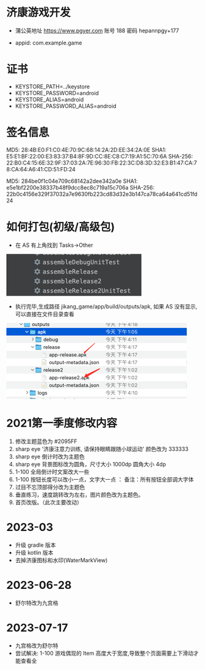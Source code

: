 # 济康游戏开发

- 蒲公英地址 https://www.pgyer.com
账号 188
密码 hepannpgy+177

- appid: com.example.game

# 证书
- KEYSTORE_PATH=../keystore
- KEYSTORE_PASSWORD=android
- KEYSTORE_ALIAS=android
- KEYSTORE_PASSWORD_ALIAS=android

# 签名信息
MD5: 28:4B:E0:F1:C0:4E:70:9C:68:14:2A:2D:EE:34:2A:0E
SHA1: E5:E1:BF:22:00:E3:83:37:B4:8F:9D:CC:8E:C8:C7:19:A1:5C:70:6A
SHA-256: 22:B0:C4:15:6E:32:9F:37:03:2A:7E:96:30:FB:22:3C:D8:3D:32:E3:B1:47:CA:78:CA:64:A6:41:CD:51:FD:24


MD5:    284be0f1c04e709c68142a2dee342a0e
SHA1:   e5e1bf2200e38337b48f9dcc8ec8c719a15c706a
SHA-256: 22b0c4156e329f37032a7e9630fb223cd83d32e3b147ca78ca64a641cd51fd24

# 如何打包(初级/高级包)
- 在 AS 有上角找到 Tasks->Other

<img src='01build.png'>

- 执行完毕,生成路径 jikang_game/app/build/outputs/apk, 如果 AS 没有显示,可以直接在文件目录查看

<img src='02app.png'>


# 2021第一季度修改内容

1. 修改主题蓝色为 #2095FF
2. sharp eye '济康注意力训练, 请保持眼睛跟随小球运动' 颜色改为 333333
3. sharp eye 倒计时改为主题色
4. sharp eye 背景图标改为圆角，尺寸大小 1000dp 圆角大小 4dp
5. 1-100 全局倒计时文案改大一些
6. 1-100 按钮长度可以改小一点，文字大一点 ： 备注：所有按钮全部调大字体
7. 过目不忘顶部得分改为主题色
8. 垂直练习，速度跳转改为左右，图片颜色改为主题色。
9. 首页改版。（此次主要改动）


# 2023-03
- 升级 gradle 版本
- 升级 kotlin 版本
- 去掉济康图标和水印(WaterMarkView)

# 2023-06-28
- 舒尔特改为九宫格


# 2023-07-17
- 九宫格改为舒尔特
- 尝试解决: 1-100 游戏偶现的 Item 高度大于宽度,导致整个页面需要上下滑动才能查看全